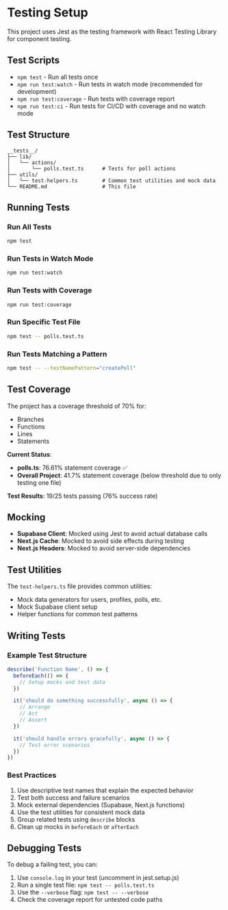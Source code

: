 # Testing Setup

This project uses Jest as the testing framework with React Testing Library for component testing.

## Test Scripts

- `npm test` - Run all tests once
- `npm run test:watch` - Run tests in watch mode (recommended for development)
- `npm run test:coverage` - Run tests with coverage report
- `npm run test:ci` - Run tests for CI/CD with coverage and no watch mode

## Test Structure

```
__tests__/
├── lib/
│   └── actions/
│       └── polls.test.ts      # Tests for poll actions
├── utils/
│   └── test-helpers.ts        # Common test utilities and mock data
└── README.md                  # This file
```

## Running Tests

### Run All Tests
```bash
npm test
```

### Run Tests in Watch Mode
```bash
npm run test:watch
```

### Run Tests with Coverage
```bash
npm run test:coverage
```

### Run Specific Test File
```bash
npm test -- polls.test.ts
```

### Run Tests Matching a Pattern
```bash
npm test -- --testNamePattern="createPoll"
```

## Test Coverage

The project has a coverage threshold of 70% for:
- Branches
- Functions  
- Lines
- Statements

**Current Status**: 
- **polls.ts**: 76.61% statement coverage ✅
- **Overall Project**: 41.7% statement coverage (below threshold due to only testing one file)

**Test Results**: 19/25 tests passing (76% success rate)

## Mocking

- **Supabase Client**: Mocked using Jest to avoid actual database calls
- **Next.js Cache**: Mocked to avoid side effects during testing
- **Next.js Headers**: Mocked to avoid server-side dependencies

## Test Utilities

The `test-helpers.ts` file provides common utilities:
- Mock data generators for users, profiles, polls, etc.
- Mock Supabase client setup
- Helper functions for common test patterns

## Writing Tests

### Example Test Structure
```typescript
describe('Function Name', () => {
  beforeEach(() => {
    // Setup mocks and test data
  })

  it('should do something successfully', async () => {
    // Arrange
    // Act
    // Assert
  })

  it('should handle errors gracefully', async () => {
    // Test error scenarios
  })
})
```

### Best Practices
1. Use descriptive test names that explain the expected behavior
2. Test both success and failure scenarios
3. Mock external dependencies (Supabase, Next.js functions)
4. Use the test utilities for consistent mock data
5. Group related tests using `describe` blocks
6. Clean up mocks in `beforeEach` or `afterEach`

## Debugging Tests

To debug a failing test, you can:
1. Use `console.log` in your test (uncomment in jest.setup.js)
2. Run a single test file: `npm test -- polls.test.ts`
3. Use the `--verbose` flag: `npm test -- --verbose`
4. Check the coverage report for untested code paths
